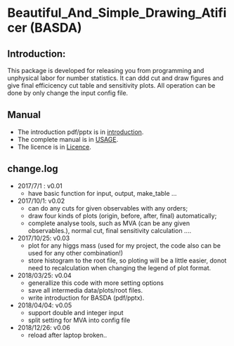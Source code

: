 # Beautiful_And_Simple_Drawing_Atificer (BASDA)

## Introduction:
This package is developed for releasing you from programming and unphysical labor for number statistics. It can ddd cut and draw figures and give final efficicency cut table and sensitivity plots.
All operation can be done by only change the input config file.

## Manual
 - The introduction pdf/pptx is in [introduction](./doc/BASDA_Introduction.pdf).
 - The complete manual is in [USAGE](./doc/USAGE.md).
 - The licence is in [Licence](./doc/LICENCE).

## change.log
- 2017/7/1 :  v0.01 
    - have basic function for input, output, make_table ...
- 2017/10/1:  v0.02 
    - can do any cuts for given observables with any orders; 
    - draw four kinds of plots (origin, before, after, final) automatically; 
    - complete analyse tools, such as MVA (can be any given observables.), normal cut, final sensitivity calculation ....
- 2017/10/25: v0.03
    - plot for any higgs mass (used for my project, the code also can be used for any other combination!)
    - store histogram to the root file, so ploting will be a little easier, donot need to recalculation when changing the legend of plot format.
- 2018/03/25: v0.04
    - generallize this code with more setting options 
    - save all intermedia data/plots/root files.
    - write introduction for BASDA (pdf/pptx).
- 2018/04/04: v0.05
    - support double and integer input 
    - split setting for MVA into config file
- 2018/12/26: v0.06
    - reload after laptop broken..
